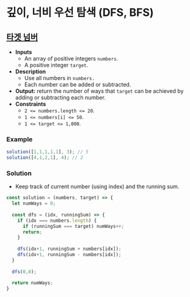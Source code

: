 # 깊이, 너비 우선 탐색 (DFS, BFS)

## [타겟 넘버](https://programmers.co.kr/learn/courses/30/lessons/43165)
- **Inputs**
  - An array of positive integers `numbers`.
  - A positive integer `target`.
- **Description**
  - Use all numbers in `numbers.`
  - Each number can be added or subtracted.
- **Output:** return the number of ways that `target` can be achieved by adding or subtracting each number.
- **Constraints**
  - `2 <= numbers.length <= 20`.
  - `1 <= numbers[i] <= 50`.
  - `1 <= target <= 1,000`.
### Example
```js
solution([1,1,1,1,1], 3); // 5
solution([4,1,2,1], 4); // 2
```
### Solution
- Keep track of current number (using index) and the running sum.
```js
const solution = (numbers, target) => {
  let numWays = 0;
  
  const dfs = (idx, runningSum) => {
    if (idx === numbers.length) {
      if (runningSum === target) numWays++;
      return;
    }
    
    dfs(idx+1, runningSum + numbers[idx]);
    dfs(idx+1, runningSum - numbers[idx]);
  }
  
  dfs(0,0);
  
  return numWays;
}
```
